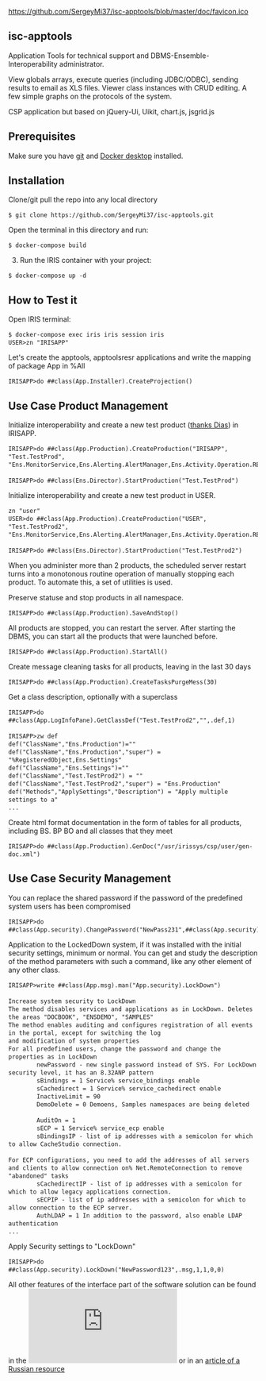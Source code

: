 https://github.com/SergeyMi37/isc-apptools/blob/master/doc/favicon.ico
## isc-apptools
Application Tools for technical support and DBMS-Ensemble-Interoperability administrator. 

View globals arrays, execute queries (including JDBC/ODBC), sending results to email as XLS files. Viewer class instances with СRUD editing. A few simple graphs on the protocols of the system.

CSP application but based on jQuery-Ui, Uikit, chart.js, jsgrid.js

## Prerequisites
Make sure you have [git](https://git-scm.com/book/en/v2/Getting-Started-Installing-Git) and [Docker desktop](https://www.docker.com/products/docker-desktop) installed.

## Installation 

Clone/git pull the repo into any local directory

```
$ git clone https://github.com/SergeyMi37/isc-apptools.git
```

Open the terminal in this directory and run:

```
$ docker-compose build
```

3. Run the IRIS container with your project:

```
$ docker-compose up -d
```

## How to Test it

Open IRIS terminal:

```
$ docker-compose exec iris iris session iris
USER>zn "IRISAPP"
```

Let's create the apptools, apptoolsresr applications and write the mapping of package App in %All
```
IRISAPP>do ##class(App.Installer).CreateProjection()

```
## Use Case Product Management

Initialize interoperability and create a new test product ([thanks Dias](https://openexchange.intersystems.com/package/IRIS-Interoperability-Message-Viewer)) in IRISAPP.
```
IRISAPP>do ##class(App.Production).CreateProduction("IRISAPP", "Test.TestProd", "Ens.MonitorService,Ens.Alerting.AlertManager,Ens.Activity.Operation.REST")

IRISAPP>do ##class(Ens.Director).StartProduction("Test.TestProd")
```

Initialize interoperability and create a new test product in USER.
```
zn "user"
USER>do ##class(App.Production).CreateProduction("USER", "Test.TestProd2", "Ens.MonitorService,Ens.Alerting.AlertManager,Ens.Activity.Operation.REST")

IRISAPP>do ##class(Ens.Director).StartProduction("Test.TestProd2")
```
When you administer more than 2 products, the scheduled server restart turns into a monotonous routine operation of manually stopping each product. To automate this, a set of utilities is used.

Preserve statuse and stop products in all namespace.
```
IRISAPP>do ##class(App.Production).SaveAndStop()
```

All products are stopped, you can restart the server.
After starting the DBMS, you can start all the products that were launched before.
```
IRISAPP>do ##class(App.Production).StartAll()
```

Create message cleaning tasks for all products, leaving in the last 30 days
```
IRISAPP>do ##class(App.Production).CreateTasksPurgeMess(30)
```

Get a class description, optionally with a superclass
```
IRISAPP>do ##class(App.LogInfoPane).GetClassDef("Test.TestProd2","",.def,1)

IRISAPP>zw def
def("ClassName","Ens.Production")=""
def("ClassName","Ens.Production","super") = "%RegisteredObject,Ens.Settings"
def("ClassName","Ens.Settings")=""
def("ClassName","Test.TestProd2") = ""
def("ClassName","Test.TestProd2","super") = "Ens.Production"
def("Methods","ApplySettings","Description") = "Apply multiple settings to a"
...
```

Create html format documentation in the form of tables for all products, including BS. BP BO and all classes that they meet
```
IRISAPP>do ##class(App.Production).GenDoc("/usr/irissys/csp/user/gen-doc.xml")
```

## Use Case Security Management

You can replace the shared password if the password of the predefined system users has been compromised
```
IRISAPP>do ##class(App.security).ChangePassword("NewPass231",##class(App.security).GetPreparedUsers())
```

Application to the LockedDown system, if it was installed with the initial security settings, minimum or normal.
You can get and study the description of the method parameters with such a command, like any other element of any other class.
```
IRISAPP>write ##class(App.msg).man("App.security).LockDown")

Increase system security to LockDown
The method disables services and applications as in LockDown. Deletes the areas "DOCBOOK", "ENSDEMO", "SAMPLES"
The method enables auditing and configures registration of all events in the portal, except for switching the log
and modification of system properties
For all predefined users, change the password and change the properties as in LockDown
        newPassword - new single password instead of SYS. For LockDown security level, it has an 8.32ANP pattern
        sBindings = 1 Service% service_bindings enable
        sCachedirect = 1 Service% service_cachedirect enable
        InactiveLimit = 90
        DemoDelete = 0 Demoens, Samples namespaces are being deleted
		
        AuditOn = 1
        sECP = 1 Service% service_ecp enable
        sBindingsIP - list of ip addresses with a semicolon for which to allow CacheStudio connection.

For ECP configurations, you need to add the addresses of all servers and clients to allow connection on% Net.RemoteConnection to remove "abandoned" tasks
        sCachedirectIP - list of ip addresses with a semicolon for which to allow legacy applications connection.
        sECPIP - list of ip addresses with a semicolon for which to allow connection to the ECP server.
        AuthLDAP = 1 In addition to the password, also enable LDAP authentication
...
```

Apply Security settings to "LockDown"
```
IRISAPP>do ##class(App.security).LockDown("NewPassword123",.msg,1,1,0,0)
```

All other features of the interface part of the software solution can be found in the 
![document](https://github.com/SergeyMi37/isc-apptools/blob/master/doc/Documentation%20AppTools.pdf)
 or in an [article of a Russian resource](https://habr.com/en/post/436042/)
